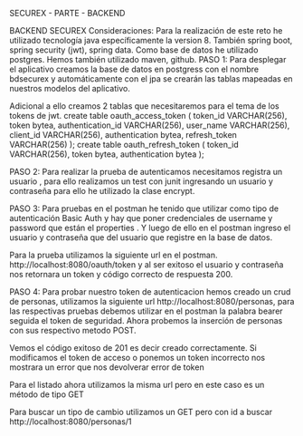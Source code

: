 SECUREX - PARTE - BACKEND

BACKEND SECUREX Consideraciones: Para la realización de este reto he utilizado tecnología java específicamente la version 8. También spring boot, spring security (jwt), spring data. Como base de datos he utilizado postgres. Hemos también utilizado maven, github. PASO 1: Para desplegar el aplicativo creamos la base de datos en postgress con el nombre bdsecurex y automáticamente con el jpa se crearán las tablas mapeadas en nuestros modelos del aplicativo.

Adicional a ello creamos 2 tablas que necesitaremos para el tema de los tokens de jwt. create table oauth_access_token ( token_id VARCHAR(256), token bytea, authentication_id VARCHAR(256), user_name VARCHAR(256), client_id VARCHAR(256), authentication bytea, refresh_token VARCHAR(256) ); create table oauth_refresh_token ( token_id VARCHAR(256), token bytea, authentication bytea );

PASO 2: Para realizar la prueba de autenticamos necesitamos registra un usuario , para ello realizamos un test con junit ingresando un usuario y contraseña para ello he utilizado la clase encrypt.

PASO 3: Para pruebas en el postman he tenido que utilizar como tipo de autenticación Basic Auth y hay que poner credenciales de username y password que están el properties . Y luego de ello en el postman ingreso el usuario y contraseña que del usuario que registre en la base de datos.

Para la prueba utilizamos la siguiente url en el postman. http://localhost:8080/oauth/token y al ser exitoso el usuario y contraseña nos retornara un token y código correcto de respuesta 200.

PASO 4: Para probar nuestro token de autenticacion hemos creado un crud de personas, utilizamos la siguiente url http://localhost:8080/personas, para las respectivas pruebas debemos utilizar en el postman la palabra bearer seguida el token de seguridad. Ahora probemos la inserción de personas con sus respectivo metodo POST.

Vemos el código exitoso de 201 es decir creado correctamente. Si modificamos el token de acceso o ponemos un token incorrecto nos mostrara un error que nos devolverar error de token

Para el listado ahora utilizamos la misma url pero en este caso es un método de tipo GET

Para buscar un tipo de cambio utilizamos un GET pero con id a buscar http://localhost:8080/personas/1
